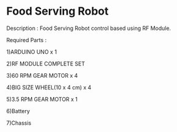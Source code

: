 # Food Serving Robot
Description : Food Serving Robot control based using RF Module.

Required Parts :

1)ARDUINO UNO x 1

2)RF MODULE COMPLETE SET

3)60 RPM GEAR MOTOR x 4

4)BIG SIZE WHEEL(10 x 4 cm) x 4

5)3.5 RPM GEAR MOTOR x 1

6)Battery

7)Chassis

